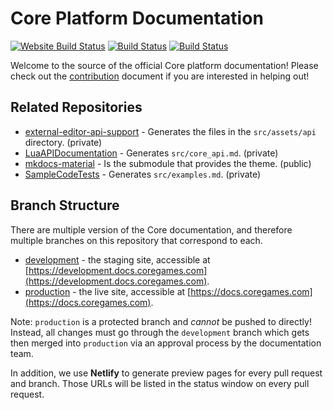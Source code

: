 # Core Platform Documentation

[![Website Build Status](https://api.netlify.com/api/v1/badges/c0780d7f-a678-49fd-b50e-ffe26f95147f/deploy-status)](https://app.netlify.com/sites/manticore-docs/deploys) [![Build Status](https://github.com/ManticoreGamesInc/platform-documentation/workflows/Build%20&%20Deploy%20(Development)/badge.svg)](https://github.com/ManticoreGamesInc/platform-documentation/actions?query=workflow%3A%22Build+%26+Deploy+%28Development%29%22) [![Build Status](https://github.com/ManticoreGamesInc/platform-documentation/workflows/Build%20&%20Deploy%20(Production)/badge.svg)](https://github.com/ManticoreGamesInc/platform-documentation/actions?query=workflow%3A%22Build+%26+Deploy+%28Production%29%22)

Welcome to the source of the official Core platform documentation! Please check out the [contribution](CONTRIBUTING.md) document if you are interested in
helping out!

## Related Repositories

- [external-editor-api-support](https://github.com/ManticoreGamesInc/external-editor-api-support) - Generates the files in the `src/assets/api` directory. (private)
- [LuaAPIDocumentation](https://github.com/ManticoreGamesInc/LuaAPIDocumentation) - Generates `src/core_api.md`. (private)
- [mkdocs-material](https://github.com/ManticoreGamesInc/mkdocs-material) - Is the submodule that provides the theme. (public)
- [SampleCodeTests](https://github.com/ManticoreGamesInc/SampleCodeTests) - Generates `src/examples.md`. (private)

## Branch Structure

There are multiple version of the Core documentation, and therefore multiple branches on this repository that correspond to each.

- [development](https://development.docs.coregames.com) - the staging site, accessible at [https://development.docs.coregames.com](https://development.docs.coregames.com).
- [production](https://docs.coregames.com) - the live site, accessible at [https://docs.coregames.com](https://docs.coregames.com).

Note: `production` is a protected branch and _cannot_ be pushed to directly! Instead, all changes must go through the `development` branch which gets then merged into `production` via an approval process by the documentation team.

In addition, we use **Netlify** to generate preview pages for every pull request and branch. Those URLs will be listed in the status window on every pull request.
